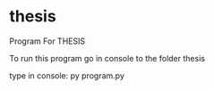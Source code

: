 # thesis
Program For THESIS

To run this program go in console to the folder thesis

type in console: py program.py
